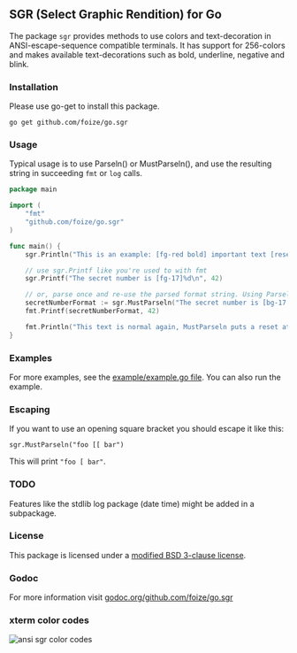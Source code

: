 ## SGR (Select Graphic Rendition) for Go
The package `sgr` provides methods to use colors and text-decoration in ANSI-escape-sequence compatible terminals. It has support for 256-colors and makes available text-decorations such as bold, underline, negative and blink.

### Installation
Please use go-get to install this package.

`go get github.com/foize/go.sgr`

### Usage
Typical usage is to use Parseln() or MustParseln(), and use the resulting string in succeeding `fmt` or `log` calls.

```go
package main

import (
	"fmt"
	"github.com/foize/go.sgr"
)

func main() {
	sgr.Println("This is an example: [fg-red bold] important text [reset] normal text again.")

	// use sgr.Printf like you're used to with fmt
	sgr.Printf("The secret number is [fg-17]%d\n", 42)

	// or, parse once and re-use the parsed format string. Using Parseln eliminates the need for a `[reset]\n` at the end of line
	secretNumberFormat := sgr.MustParseln("The secret number is [bg-17 blink]%d")
	fmt.Printf(secretNumberFormat, 42)

	fmt.Println("This text is normal again, MustParseln puts a reset at the end of the line.")
}
```

### Examples
For more examples, see the [example/example.go file](example/example.go). You can also run the example.

### Escaping
If you want to use an opening square bracket you should escape it like this:

`sgr.MustParseln("foo [[ bar")`

This will print `"foo [ bar"`.

### TODO
Features like the stdlib log package (date time) might be added in a subpackage.

### License
This package is licensed under a [modified BSD 3-clause license](https://github.com/foize/go.sgr/blob/master/LICENSE).

### Godoc
For more information visit [godoc.org/github.com/foize/go.sgr](http://godoc.org/github.com/foize/go.sgr)

### xterm color codes
![ansi sgr color codes](https://raw.github.com/foize/go.sgr/master/xterm_color_chart.png)